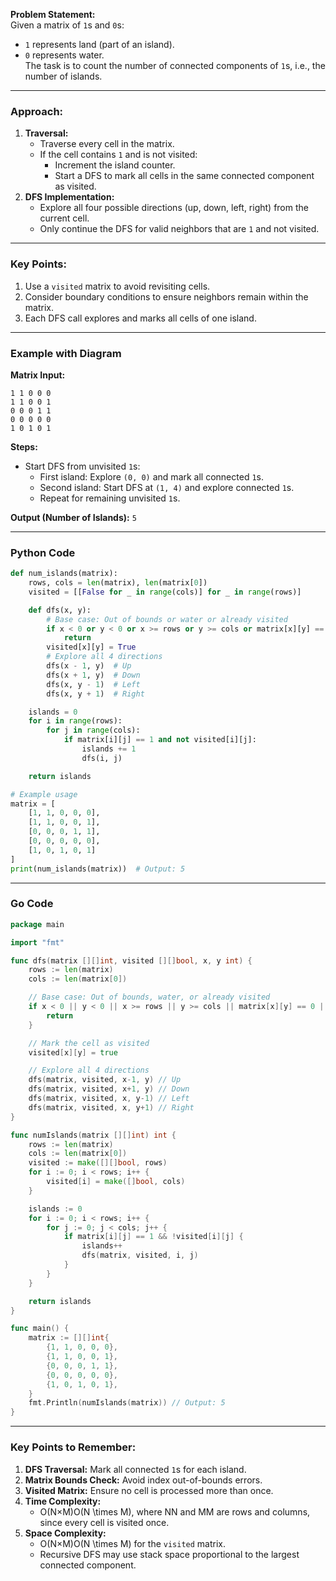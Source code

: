 **Problem Statement:**  
Given a matrix of `1`s and `0`s:

- `1` represents land (part of an island).
- `0` represents water.  
    The task is to count the number of connected components of `1`s, i.e., the number of islands.

---

### Approach:

1. **Traversal:**
    - Traverse every cell in the matrix.
    - If the cell contains `1` and is not visited:
        - Increment the island counter.
        - Start a DFS to mark all cells in the same connected component as visited.
2. **DFS Implementation:**
    - Explore all four possible directions (up, down, left, right) from the current cell.
    - Only continue the DFS for valid neighbors that are `1` and not visited.

---

### Key Points:

1. Use a `visited` matrix to avoid revisiting cells.
2. Consider boundary conditions to ensure neighbors remain within the matrix.
3. Each DFS call explores and marks all cells of one island.

---

### Example with Diagram

**Matrix Input:**

```
1 1 0 0 0
1 1 0 0 1
0 0 0 1 1
0 0 0 0 0
1 0 1 0 1
```

**Steps:**

- Start DFS from unvisited `1`s:
    - First island: Explore `(0, 0)` and mark all connected `1`s.
    - Second island: Start DFS at `(1, 4)` and explore connected `1`s.
    - Repeat for remaining unvisited `1`s.

**Output (Number of Islands):** `5`

---

### Python Code

```python
def num_islands(matrix):
    rows, cols = len(matrix), len(matrix[0])
    visited = [[False for _ in range(cols)] for _ in range(rows)]

    def dfs(x, y):
        # Base case: Out of bounds or water or already visited
        if x < 0 or y < 0 or x >= rows or y >= cols or matrix[x][y] == 0 or visited[x][y]:
            return
        visited[x][y] = True
        # Explore all 4 directions
        dfs(x - 1, y)  # Up
        dfs(x + 1, y)  # Down
        dfs(x, y - 1)  # Left
        dfs(x, y + 1)  # Right

    islands = 0
    for i in range(rows):
        for j in range(cols):
            if matrix[i][j] == 1 and not visited[i][j]:
                islands += 1
                dfs(i, j)

    return islands

# Example usage
matrix = [
    [1, 1, 0, 0, 0],
    [1, 1, 0, 0, 1],
    [0, 0, 0, 1, 1],
    [0, 0, 0, 0, 0],
    [1, 0, 1, 0, 1]
]
print(num_islands(matrix))  # Output: 5
```

---

### Go Code

```go
package main

import "fmt"

func dfs(matrix [][]int, visited [][]bool, x, y int) {
	rows := len(matrix)
	cols := len(matrix[0])

	// Base case: Out of bounds, water, or already visited
	if x < 0 || y < 0 || x >= rows || y >= cols || matrix[x][y] == 0 || visited[x][y] {
		return
	}

	// Mark the cell as visited
	visited[x][y] = true

	// Explore all 4 directions
	dfs(matrix, visited, x-1, y) // Up
	dfs(matrix, visited, x+1, y) // Down
	dfs(matrix, visited, x, y-1) // Left
	dfs(matrix, visited, x, y+1) // Right
}

func numIslands(matrix [][]int) int {
	rows := len(matrix)
	cols := len(matrix[0])
	visited := make([][]bool, rows)
	for i := 0; i < rows; i++ {
		visited[i] = make([]bool, cols)
	}

	islands := 0
	for i := 0; i < rows; i++ {
		for j := 0; j < cols; j++ {
			if matrix[i][j] == 1 && !visited[i][j] {
				islands++
				dfs(matrix, visited, i, j)
			}
		}
	}

	return islands
}

func main() {
	matrix := [][]int{
		{1, 1, 0, 0, 0},
		{1, 1, 0, 0, 1},
		{0, 0, 0, 1, 1},
		{0, 0, 0, 0, 0},
		{1, 0, 1, 0, 1},
	}
	fmt.Println(numIslands(matrix)) // Output: 5
}
```

---

### Key Points to Remember:

1. **DFS Traversal:** Mark all connected `1`s for each island.
2. **Matrix Bounds Check:** Avoid index out-of-bounds errors.
3. **Visited Matrix:** Ensure no cell is processed more than once.
4. **Time Complexity:**
    - O(N×M)O(N \times M), where NN and MM are rows and columns, since every cell is visited once.
5. **Space Complexity:**
    - O(N×M)O(N \times M) for the `visited` matrix.
    - Recursive DFS may use stack space proportional to the largest connected component.